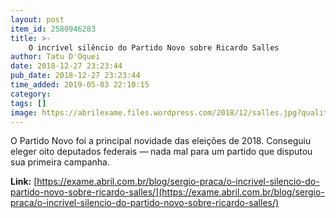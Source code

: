 ```yaml
---
layout: post
item_id: 2580946283
title: >-
    O incrível silêncio do Partido Novo sobre Ricardo Salles
author: Tatu D'Oquei
date: 2018-12-27 23:23:44
pub_date: 2018-12-27 23:23:44
time_added: 2019-05-03 22:10:15
category: 
tags: []
image: https://abrilexame.files.wordpress.com/2018/12/salles.jpg?quality=70&strip=info&w=680&h=453&crop=1
---
```


O Partido Novo foi a principal novidade das eleições de 2018. Conseguiu eleger oito deputados federais — nada mal para um partido que disputou sua primeira campanha.

**Link:** [https://exame.abril.com.br/blog/sergio-praca/o-incrivel-silencio-do-partido-novo-sobre-ricardo-salles/](https://exame.abril.com.br/blog/sergio-praca/o-incrivel-silencio-do-partido-novo-sobre-ricardo-salles/)

